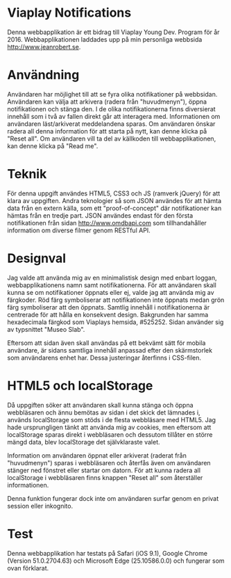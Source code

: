 # Viaplay Notifications
Denna webbapplikation är ett bidrag till Viaplay Young Dev. Program för år 2016. Webbapplikationen laddades upp på min personliga webbsida http://www.jeanrobert.se.

# Användning
Användaren har möjlighet till att se fyra olika notifikationer på webbsidan. Användaren kan välja att arkivera (radera från "huvudmenyn"), öppna notifikationen och stänga den. I de olika notifikationerna finns diversierat innehåll som i två av fallen direkt går att interagera med. Informationen om användaren läst/arkiverat meddelandena sparas. Om användaren önskar radera all denna information för att starta på nytt, kan denne klicka på "Reset all". Om användaren vill ta del av källkoden till webbapplikationen, kan denne klicka på "Read me".

# Teknik
För denna uppgift användes HTML5, CSS3 och JS (ramverk jQuery) för att klara av uppgiften. Andra teknologier så som JSON användes för att hämta data från en extern källa, som ett "proof-of-concept" där notifikationer kan hämtas från en tredje part. JSON användes endast för den första notifikationen från sidan http://www.omdbapi.com som tillhandahåller information om diverse filmer genom RESTful API.

# Designval
Jag valde att använda mig av en minimalistisk design med enbart loggan, webbapplikationens namn samt notifikationerna. För att användaren skall kunna se om notifikationer öppnats eller ej, valde jag att använda mig av färgkoder. Röd färg symboliserar att notifikationen inte öppnats medan grön färg symboliserar att den öppnats. Samtlig innehåll i notifikationerna är centrerade för att hålla en konsekvent design. Bakgrunden har samma hexadecimala färgkod som Viaplays hemsida, #525252. Sidan använder sig av typsnittet "Museo Slab".

Eftersom att sidan även skall användas på ett bekvämt sätt för mobila användare, är sidans samtliga innehåll anpassad efter den skärmstorlek som användarens enhet har. Dessa justeringar återfinns i CSS-filen.

# HTML5 och localStorage
Då uppgiften söker att användaren skall kunna stänga och öppna webbläsaren och ännu bemötas av sidan i det skick det lämnades i, används localStorage som stöds i de flesta webbläsare med HTML5. Jag hade ursprungligen tänkt att använda mig av cookies, men eftersom att localStorage sparas direkt i webbläsaren och dessutom tillåter en större mängd data, blev localStorage det självklaraste valet.

Information om användaren öppnat eller arkiverat (raderat från "huvudmenyn") sparas i webbläsaren och återfås även om användaren stänger ned fönstret eller startar om datorn. För att kunna radera all localStorage i webbläsaren finns knappen "Reset all" som återställer informationen.

Denna funktion fungerar dock inte om användaren surfar genom en privat session eller inkognito.

# Test
Denna webbapplikation har testats på Safari (iOS 9.1), Google Chrome (Version 51.0.2704.63) och Microsoft Edge (25.10586.0.0) och fungerar som ovan förklarat.

